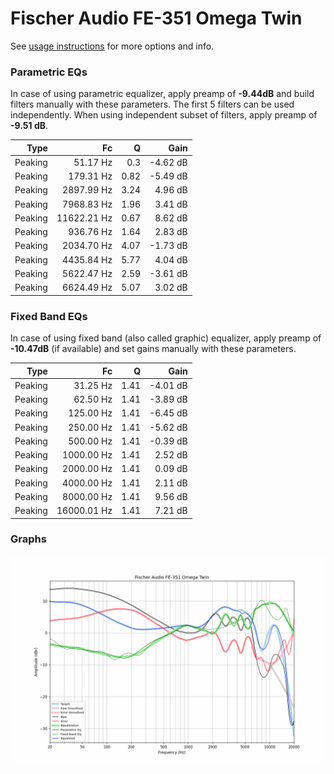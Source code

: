 # Fischer Audio FE-351 Omega Twin
See [usage instructions](https://github.com/jaakkopasanen/AutoEq#usage) for more options and info.

### Parametric EQs
In case of using parametric equalizer, apply preamp of **-9.44dB** and build filters manually
with these parameters. The first 5 filters can be used independently.
When using independent subset of filters, apply preamp of **-9.51 dB**.

| Type    | Fc          |    Q | Gain     |
|--------:|------------:|-----:|---------:|
| Peaking | 51.17 Hz    | 0.3  | -4.62 dB |
| Peaking | 179.31 Hz   | 0.82 | -5.49 dB |
| Peaking | 2897.99 Hz  | 3.24 | 4.96 dB  |
| Peaking | 7968.83 Hz  | 1.96 | 3.41 dB  |
| Peaking | 11622.21 Hz | 0.67 | 8.62 dB  |
| Peaking | 936.76 Hz   | 1.64 | 2.83 dB  |
| Peaking | 2034.70 Hz  | 4.07 | -1.73 dB |
| Peaking | 4435.84 Hz  | 5.77 | 4.04 dB  |
| Peaking | 5622.47 Hz  | 2.59 | -3.61 dB |
| Peaking | 6624.49 Hz  | 5.07 | 3.02 dB  |

### Fixed Band EQs
In case of using fixed band (also called graphic) equalizer, apply preamp of **-10.47dB**
(if available) and set gains manually with these parameters.

| Type    | Fc          |    Q | Gain     |
|--------:|------------:|-----:|---------:|
| Peaking | 31.25 Hz    | 1.41 | -4.01 dB |
| Peaking | 62.50 Hz    | 1.41 | -3.89 dB |
| Peaking | 125.00 Hz   | 1.41 | -6.45 dB |
| Peaking | 250.00 Hz   | 1.41 | -5.62 dB |
| Peaking | 500.00 Hz   | 1.41 | -0.39 dB |
| Peaking | 1000.00 Hz  | 1.41 | 2.52 dB  |
| Peaking | 2000.00 Hz  | 1.41 | 0.09 dB  |
| Peaking | 4000.00 Hz  | 1.41 | 2.11 dB  |
| Peaking | 8000.00 Hz  | 1.41 | 9.56 dB  |
| Peaking | 16000.01 Hz | 1.41 | 7.21 dB  |

### Graphs
![](./Fischer%20Audio%20FE-351%20Omega%20Twin.png)
